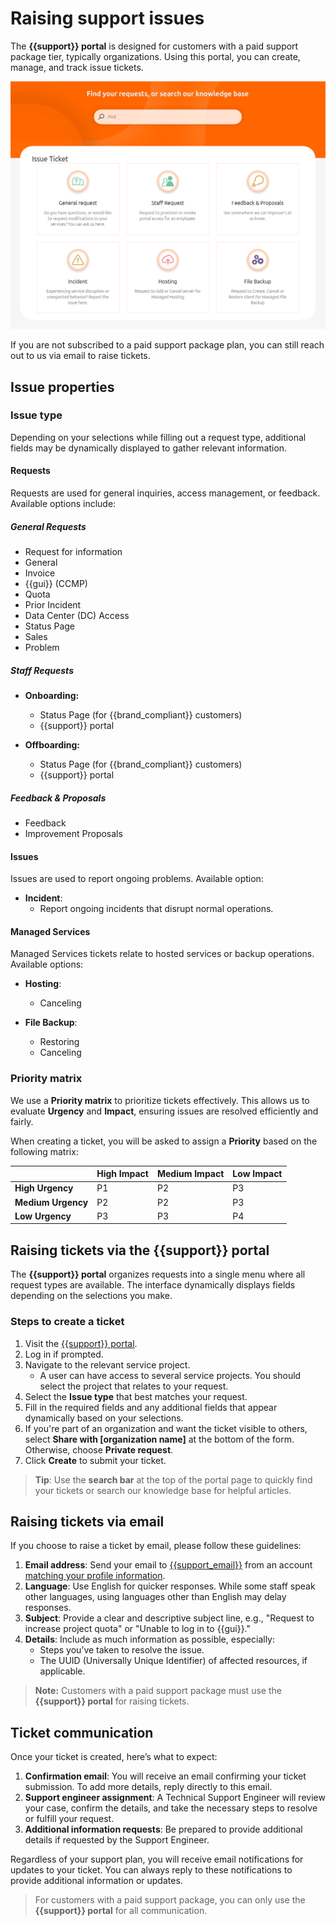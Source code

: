 # Raising support issues

The **{{support}} portal** is designed for customers with a paid support package tier, typically organizations.
Using this portal, you can create, manage, and track issue tickets.

![{{support}}](./assets/01-service-center-portal.png)

If you are not subscribed to a paid support package plan, you can still reach out to us via email to raise tickets.

## Issue properties

### Issue type

Depending on your selections while filling out a request type, additional fields may be dynamically displayed to gather relevant information.

#### Requests

Requests are used for general inquiries, access management, or feedback.
Available options include:

##### General Requests

- Request for information
- General
- Invoice
- {{gui}} (CCMP)
- Quota
- Prior Incident
- Data Center (DC) Access
- Status Page
- Sales
- Problem

##### Staff Requests

- **Onboarding:**
    - Status Page (for {{brand_compliant}} customers)
    - {{support}} portal

- **Offboarding:**
    - Status Page (for {{brand_compliant}} customers)
    - {{support}} portal

##### Feedback & Proposals
- Feedback
- Improvement Proposals

#### Issues

Issues are used to report ongoing problems. Available option:

- **Incident**:
    - Report ongoing incidents that disrupt normal operations.

#### Managed Services

Managed Services tickets relate to hosted services or backup operations.
Available options:

- **Hosting**:
    - Canceling


- **File Backup**:
    - Restoring
    - Canceling

### Priority matrix

We use a **Priority matrix** to prioritize tickets effectively.
This allows us to evaluate **Urgency** and **Impact**, ensuring issues are resolved efficiently and fairly.

When creating a ticket, you will be asked to assign a **Priority** based on the following matrix:

|                | **High Impact** | **Medium Impact** | **Low Impact** |
|----------------|------------------|-------------------|----------------|
| **High Urgency** | P1               | P2                | P3             |
| **Medium Urgency** | P2               | P2                | P3             |
| **Low Urgency**    | P3               | P3                | P4             |

## Raising tickets via the {{support}} portal

The **{{support}} portal** organizes requests into a single menu where all request types are available.
The interface dynamically displays fields depending on the selections you make.

### Steps to create a ticket

1. Visit the [{{support}} portal](https://{{support_domain}}/servicedesk).
2. Log in if prompted.  
3. Navigate to the relevant service project.
     - A user can have access to several service projects. You should select the project that relates to your request.
4. Select the **Issue type** that best matches your request.
5. Fill in the required fields and any additional fields that appear dynamically based on your selections.
6. If you're part of an organization and want the ticket visible to others, select **Share with [organization name]** at the bottom of the form. Otherwise, choose **Private request**.  
7. Click **Create** to submit your ticket.

> **Tip**: Use the **search bar** at the top of the portal page to quickly find your tickets or search our knowledge base for helpful articles.

## Raising tickets via email

If you choose to raise a ticket by email, please follow these guidelines:

1. **Email address**: Send your email to [{{support_email}}](mailto:{{support_email}}) from an account [matching your profile information](../account-billing/change-account-data.md).
2. **Language**: Use English for quicker responses. While some staff speak other languages, using languages other than English may delay responses.
3. **Subject**: Provide a clear and descriptive subject line, e.g., "Request to increase project quota" or "Unable to log in to {{gui}}."
4. **Details**: Include as much information as possible, especially:
     - Steps you’ve taken to resolve the issue.
     - The UUID (Universally Unique Identifier) of affected resources, if applicable.

> **Note:** Customers with a paid support package must use the **{{support}} portal** for raising tickets.

## Ticket communication

Once your ticket is created, here’s what to expect:

1. **Confirmation email**: You will receive an email confirming your ticket submission. To add more details, reply directly to this email.
2. **Support engineer assignment**: A Technical Support Engineer will review your case, confirm the details, and take the necessary steps to resolve or fulfill your request.  
3. **Additional information requests**: Be prepared to provide additional details if requested by the Support Engineer.

Regardless of your support plan, you will receive email notifications for updates to your ticket. You can always reply to these notifications to provide additional information or updates.

> For customers with a paid support package, you can only use the **{{support}} portal** for all communication.
